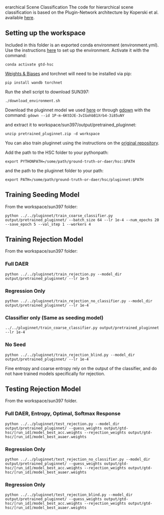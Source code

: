 erarchical Scene Classification
The code for hierarchical scene classification is based on the Plugin-Network architecture by Koperski et al. available [here](https://github.com/tooploox/plugin-networks).

## Setting up the workspace
Included in this folder is an exported conda environment (environment.yml). Use the instructions [here](https://docs.conda.io/projects/conda/en/latest/user-guide/tasks/manage-environments.html#creating-an-environment-from-an-environment-yml-file) to set up the environment. Activate it with the command:

    conda activate gtd-hsc

[Weights & Biases](http://wandb.com) and torchnet will need to be installed via pip:

    pip install wandb torchnet

   
Run the shell script to download SUN397:

    ./download_environment.sh
Download the pluginnet model we used [here](https://drive.google.com/drive/folders/1IwUOCCwhfAG0mGOysIAL0RCvN8rsJ-Z0?usp=sharing) or through [gdown](https://pypi.org/project/gdown/) with the command:
`gdown --id 1P-m-6KtDJE-3vIGohbB1Xrb4-3i85uNY`

and extract it to workspace/sun397/output/pretrained_pluginnet:

    unzip pretrained_pluginnet.zip -d workspace

You can also train pluginnet using the instructions on the [original repository](https://github.com/tooploox/plugin-networks).

Add the path to the HSC folder to your pythonpath:

    export PYTHONPATH=/some/path/ground-truth-or-daer/hsc:$PATH

and the path to the pluginnet folder to your path:

    export PATH=/some/path/ground-truth-or-daer/hsc/pluginnet:$PATH


## Training Seeding Model
From the workspace/sun397 folder:

    python ../../pluginnet/train_coarse_classifier.py output/pretrained_pluginnet/ --batch_size 64 --lr 1e-4 --num_epochs 20 --save_epoch 5 --val_step 1 --workers 4

## Training Rejection Model
From the workspace/sun397 folder:

### Full DAER
    python ../../pluginnet/train_rejection.py --model_dir output/pretrained_pluginnet/ --lr 1e-5

### Regression Only
    python ../../pluginnet/train_rejection_no_classifier.py --model_dir output/pretrained_pluginnet/ --lr 1e-4

### Classifier only (Same as seeding model)

    ../../pluginnet/train_coarse_classifier.py output/pretrained_pluginnet --lr 1e-4

### No Seed
    python ../../pluginnet/train_rejection_blind.py --model_dir output/pretrained_pluginnet/ --lr 1e-4

Fine entropy and coarse entropy rely on the output of the classifier, and do not have trained models specifically for rejection.

## Testing Rejection Model
From the workspace/sun397 folder.
### Full DAER, Entropy, Optimal, Softmax Response

    python ../../pluginnet/test_rejection.py --model_dir output/pretrained_pluginnet/ --guess_weights output/gtd-hsc/[run_id]/model_best_acc.weights --rejection_weights output/gtd-hsc/[run_id]/model_best_auaer.weights

### Regression Only

    python ../../pluginnet/test_rejection_no_classifier.py --model_dir output/pretrained_pluginnet/ --guess_weights output/gtd-hsc/[run_id]/model_best_acc.weights --rejection_weights output/gtd-hsc/[run_id]/model_best_auaer.weights
### Regression Only

    python ../../pluginnet/test_rejection_blind.py --model_dir output/pretrained_pluginnet/ --guess_weights output/gtd-hsc/[run_id]/model_best_acc.weights --rejection_weights output/gtd-hsc/[run_id]/model_best_auaer.weights
